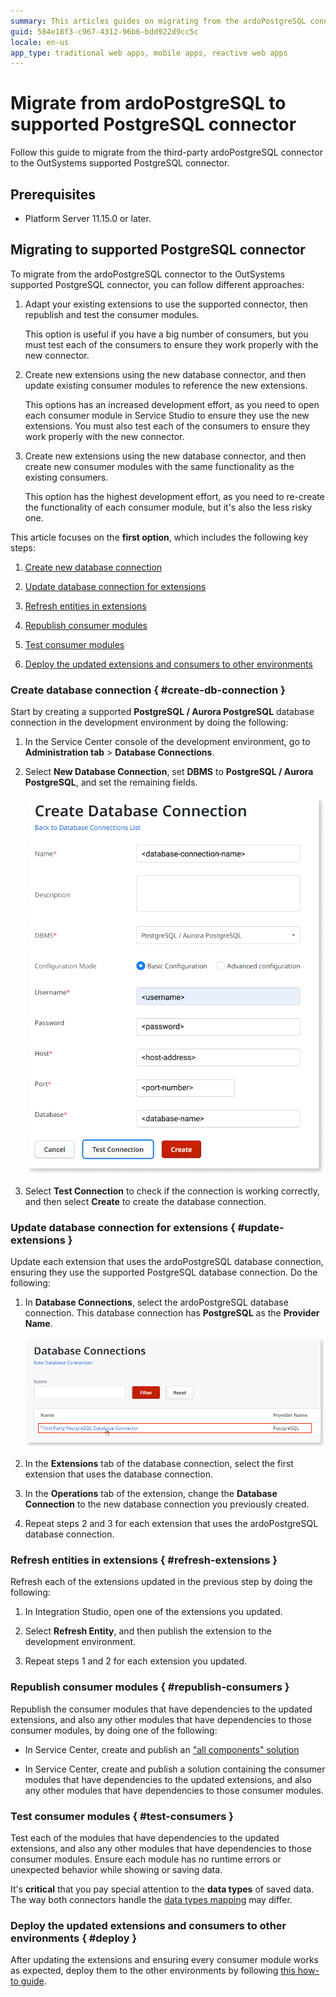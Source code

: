 ```yaml
---
summary: This articles guides on migrating from the ardoPostgreSQL connector to the supported PostgreSQL connector.
guid: 584e18f3-c967-4312-96b6-bdd922d9cc5c
locale: en-us
app_type: traditional web apps, mobile apps, reactive web apps
---
```


# Migrate from ardoPostgreSQL to supported PostgreSQL connector

Follow this guide to migrate from the third-party ardoPostgreSQL connector to the OutSystems supported PostgreSQL connector.

## Prerequisites

* Platform Server 11.15.0 or later.

## Migrating to supported PostgreSQL connector

To migrate from the ardoPostgreSQL connector to the OutSystems supported PostgreSQL connector, you can follow different approaches:

1. Adapt your existing extensions to use the supported connector, then republish and test the consumer modules.

    This option is useful if you have a big number of consumers, but you must test each of the consumers to ensure they work properly with the new connector.

1. Create new extensions using the new database connector, and then update existing consumer modules to reference the new extensions.
    
    This options has an increased development effort, as you need to open each consumer module in Service Studio to ensure they use the new extensions. You must also test each of the consumers to ensure they work properly with the new connector.

1. Create new extensions using the new database connector, and then create new consumer modules with the same functionality as the existing consumers.

    This option has the highest development effort, as you need to re-create the functionality of each consumer module, but it's also the less risky one.

This article focuses on the **first option**, which includes the following key steps:

1. [Create new database connection](#create-db-connection)

1. [Update database connection for extensions](#update-extensions)

1. [Refresh entities in extensions](#refresh-extensions)

1. [Republish consumer modules](#republish-consumers)

1. [Test consumer modules](#test-consumers)

1. [Deploy the updated extensions and consumers to other environments](#deploy)

### Create database connection { #create-db-connection }

Start by creating a supported **PostgreSQL / Aurora PostgreSQL** database connection in the development environment by doing the following:

1. In the Service Center console of the development environment, go to **Administration tab** > **Database Connections**.

1. Select **New Database Connection**, set **DBMS** to **PostgreSQL / Aurora PostgreSQL**, and set the remaining fields.

    ![Create a new database connection with DBMS set to PostgreSQL / Aurora PostgreSQL](images/create-db-connection-ss.png)

1. Select **Test Connection** to check if the connection is working correctly, and then select **Create** to create the database connection.

### Update database connection for extensions { #update-extensions }

Update each extension that uses the ardoPostgreSQL database connection, ensuring they use the supported PostgreSQL database connection. Do the following:

1. In **Database Connections**, select the ardoPostgreSQL database connection. This database connection has **PostgreSQL** as the **Provider Name**.

    ![Select ardoPostgreSQL database connection](images/select-ardopostgresql-db-connection-ss.png)

1. In the **Extensions** tab of the database connection, select the first extension that uses the database connection.

1. In the **Operations** tab of the extension, change the **Database Connection** to the new database connection you previously created.

1. Repeat steps 2 and 3 for each extension that uses the ardoPostgreSQL database connection.

### Refresh entities in extensions { #refresh-extensions }

Refresh each of the extensions updated in the previous step by doing the following:

1. In Integration Studio, open one of the extensions you updated.

1. Select **Refresh Entity**, and then publish the extension to the development environment.

1. Repeat steps 1 and 2 for each extension you updated.

### Republish consumer modules { #republish-consumers }

Republish the consumer modules that have dependencies to the updated extensions, and also any other modules that have dependencies to those consumer modules, by doing one of the following:

* In Service Center, create and publish an ["all components" solution](https://success.outsystems.com/Support/Enterprise_Customers/Maintenance_and_Operations/Creating_and_using_an_%22All_Components%22_solution)

* In Service Center, create and publish a solution containing the consumer modules that have dependencies to the updated extensions, and also any other modules that have dependencies to those consumer modules.

### Test consumer modules { #test-consumers }

Test each of the modules that have dependencies to the updated extensions, and also any other modules that have dependencies to those consumer modules. Ensure each module has no runtime errors or unexpected behavior while showing or saving data.

It's **critical** that you pay special attention to the **data types** of saved data. The way both connectors handle the [data types mapping](https://success.outsystems.com/Documentation/11_x_platform/Reference/OutSystems_Language/Extensibility_and_Integration/Mapping_External_DB_Data_Types_to_OutSystems_Data_Types) may differ.

### Deploy the updated extensions and consumers to other environments { #deploy }

After updating the extensions and ensuring every consumer module works as expected, deploy them to the other environments by following [this how-to guide](https://success.outsystems.com/Documentation/11_x_platform/Managing_the_Applications_Lifecycle/Deploy_Applications/Deploy_an_Integration_With_an_External_Database).
